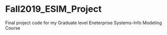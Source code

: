 # Fall2019_ESIM_Project
Final project code for my Graduate level Eneterprise Systems-Info Modeling Course
